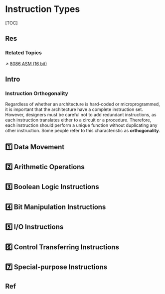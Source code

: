 # Instruction Types

[TOC]



## Res
### Related Topics
↗ [8086 ASM (16 bit)](../../../../👩‍💻%20Programming%20Methodology%20and%20Languages/ASM%20(Assembly%20Languages)/x86%20ISA%20Based%20ASM/8086%20ASM%20(16%20bit)/8086%20ASM%20(16%20bit).md)



## Intro
### Instruction Orthogonality
Regardless of whether an architecture is hard-coded or microprogrammed, it is important that the architecture have a complete instruction set. However, designers must be careful not to add redundant instructions, as each instruction translates either to a circuit or a procedure. Therefore, each instruction should perform a unique function without duplicating any other instruction. Some people refer to this characteristic as **orthogonality**.



## 1️⃣ Data Movement

## 2️⃣ Arithmetic Operations


## 3️⃣ Boolean Logic Instructions


## 4️⃣ Bit Manipulation Instructions


## 5️⃣ I/O Instructions 


## 6️⃣ Control Transferring Instructions


## 7️⃣ Special-purpose Instructions



## Ref

